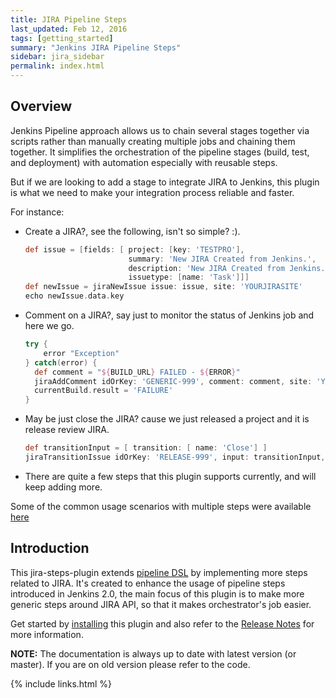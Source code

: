 ```yaml
---
title: JIRA Pipeline Steps
last_updated: Feb 12, 2016
tags: [getting_started]
summary: "Jenkins JIRA Pipeline Steps"
sidebar: jira_sidebar
permalink: index.html
---
```


## Overview

Jenkins Pipeline approach allows us to chain several stages together via scripts rather than manually creating multiple jobs and chaining them together. It simplifies the orchestration of the pipeline stages (build, test, and deployment) with automation especially with reusable steps.

But if we are looking to add a stage to integrate JIRA to Jenkins, this plugin is what we need to make your integration process reliable and faster.

For instance:

* Create a JIRA?, see the following, isn't so simple? :).

  ```groovy
  def issue = [fields: [ project: [key: 'TESTPRO'],
                         summary: 'New JIRA Created from Jenkins.',
                         description: 'New JIRA Created from Jenkins.',
                         issuetype: [name: 'Task']]]
  def newIssue = jiraNewIssue issue: issue, site: 'YOURJIRASITE'
  echo newIssue.data.key
  ```

* Comment on a JIRA?, say just to monitor the status of Jenkins job and here we go.

  ```groovy
  try {
      error "Exception"
  } catch(error) {
    def comment = "${BUILD_URL} FAILED - ${ERROR}"
    jiraAddComment idOrKey: 'GENERIC-999', comment: comment, site: 'YOURJIRASITE'
    currentBuild.result = 'FAILURE'
  }
  ```

* May be just close the JIRA? cause we just released a project and it is release review JIRA.

  ```groovy
  def transitionInput = [ transition: [ name: 'Close'] ]
  jiraTransitionIssue idOrKey: 'RELEASE-999', input: transitionInput, site: 'YOURJIRASITE'
  ```

* There are quite a few steps that this plugin supports currently, and will keep adding more.

Some of the common usage scenarios with multiple steps were available [here](https://jenkinsci.github.io/jira-steps-plugin/common_usages.html)

## Introduction

This jira-steps-plugin extends [pipeline DSL](https://jenkins.io/doc/book/pipeline/syntax/) by implementing more steps related to JIRA. It's created to enhance the usage of pipeline steps introduced in Jenkins 2.0, the main focus of this plugin is to make more generic steps around JIRA API, so that it makes orchestrator's job easier.

Get started by [installing](install) this plugin and also refer to the [Release Notes](release_notes) for more information.

**NOTE:** The documentation is always up to date with latest version (or master). If you are on old version please refer to the code.

{% include links.html %}
